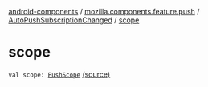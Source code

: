 [android-components](../../index.md) / [mozilla.components.feature.push](../index.md) / [AutoPushSubscriptionChanged](index.md) / [scope](./scope.md)

# scope

`val scope: `[`PushScope`](../-push-scope.md) [(source)](https://github.com/mozilla-mobile/android-components/blob/master/components/feature/push/src/main/java/mozilla/components/feature/push/AutoPushFeature.kt#L372)